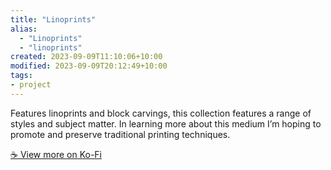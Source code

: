 ```yaml
---
title: "Linoprints"
alias:
  - "Linoprints"
  - "linoprints"
created: 2023-09-09T11:10:06+10:00
modified: 2023-09-09T20:12:49+10:00
tags:
- project
---
```


Features linoprints and block carvings, this collection features a range of styles and subject matter. In learning more about this medium I’m hoping to promote and preserve traditional printing techniques.

[☕️ View more on Ko-Fi](https://ko-fi.com/album/-Linoprints-T6T5KQCZS)